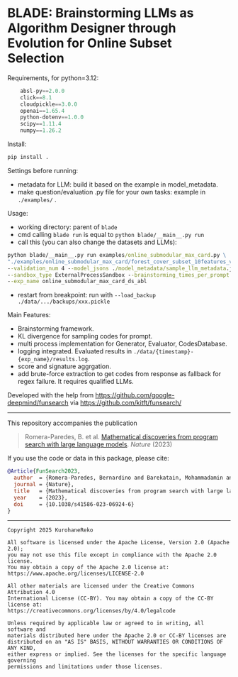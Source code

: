 # BLADE: Brainstorming LLMs as Algorithm Designer through Evolution for Online Subset Selection

Requirements, for python=3.12: 
```python
    absl-py==2.0.0
    click==8.1
    cloudpickle==3.0.0
    openai==1.65.4
    python-dotenv==1.0.0
    scipy==1.11.4
    numpy==1.26.2
```

Install:
```cmd
pip install .
```

Settings before running:
+ metadata for LLM: build it based on the example in model_metadata.
+ make question/evaluation .py file for your own tasks: example in `./examples/` .

Usage:
+ working directory: parent of `blade`
+ cmd calling `blade run` is equal to `python blade/__main__.py run`
+ call this (you can also change the datasets and LLMs):
```cmd
python blade/__main__.py run examples/online_submodular_max_card.py \
"./examples/online_submodular_max_card/forest_cover_subset_10features_val_70.npy,./examples/online_submodular_max_card/creditcard_fraud_29features_val_70.npy,./examples/online_submodular_max_card/youtube_4features_laplacian_val_70.npy,./examples/online_submodular_max_card/twitter_dict_list_val_70.npy,./examples/online_submodular_max_card/forest_cover_subset_10features_test_30.npy,./examples/online_submodular_max_card/creditcard_fraud_29features_test_30.npy,./examples/online_submodular_max_card/youtube_4features_laplacian_test_30.npy,./examples/online_submodular_max_card/twitter_dict_list_test_30.npy" \
--validation_num 4 --model_jsons ./model_metadata/sample_llm_metadata.json,./model_metadata/sample_llm_metadata.json \
--sandbox_type ExternalProcessSandbox --brainstorming_times_per_prompt 3 --generators 20 --max_cpu_count 104 --signature_precision 4 \
--exp_name online_submodular_max_card_ds_abl
```
+ restart from breakpoint: run with `--load_backup ./data/.../backups/xxx.pickle`

Main Features:
+ Brainstorming framework.
+ KL divergence for sampling codes for prompt.
+ multi process implementation for Generator, Evaluator, CodesDatabase.
+ logging integrated. Evaluated results in `./data/{timestamp}-{exp_name}/results.log`.
+ score and signature aggrgation.
+ add brute-force extraction to get codes from response as fallback for regex failure. It requires qualified LLMs.


Developed with the help from https://github.com/google-deepmind/funsearch via https://github.com/kitft/funsearch/

---

This repository accompanies the publication

> Romera-Paredes, B. et al. [Mathematical discoveries from program search with large language models](https://www.nature.com/articles/s41586-023-06924-6). *Nature* (2023)

If you use the code or data in this package, please cite:

```bibtex
@Article{FunSearch2023,
  author  = {Romera-Paredes, Bernardino and Barekatain, Mohammadamin and Novikov, Alexander and Balog, Matej and Kumar, M. Pawan and Dupont, Emilien and Ruiz, Francisco J. R. and Ellenberg, Jordan and Wang, Pengming and Fawzi, Omar and Kohli, Pushmeet and Fawzi, Alhussein},
  journal = {Nature},
  title   = {Mathematical discoveries from program search with large language models},
  year    = {2023},
  doi     = {10.1038/s41586-023-06924-6}
}
```

---

```
Copyright 2025 KurohaneReko

All software is licensed under the Apache License, Version 2.0 (Apache 2.0);
you may not use this file except in compliance with the Apache 2.0 license.
You may obtain a copy of the Apache 2.0 license at:
https://www.apache.org/licenses/LICENSE-2.0

All other materials are licensed under the Creative Commons Attribution 4.0
International License (CC-BY). You may obtain a copy of the CC-BY license at:
https://creativecommons.org/licenses/by/4.0/legalcode

Unless required by applicable law or agreed to in writing, all software and
materials distributed here under the Apache 2.0 or CC-BY licenses are
distributed on an "AS IS" BASIS, WITHOUT WARRANTIES OR CONDITIONS OF ANY KIND,
either express or implied. See the licenses for the specific language governing
permissions and limitations under those licenses.

